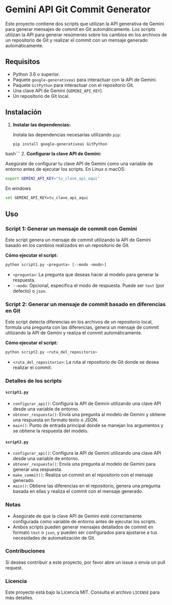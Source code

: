 # Gemini API Git Commit Generator

Este proyecto contiene dos scripts que utilizan la API generativa de Gemini para generar mensajes de commit en Git automáticamente. Los scripts utilizan la API para generar resúmenes sobre los cambios en los archivos de un repositorio de Git y realizar el commit con un mensaje generado automáticamente.

## Requisitos

- Python 3.6 o superior.
- Paquete `google-generativeai` para interactuar con la API de Gemini.
- Paquete `GitPython` para interactuar con el repositorio Git.
- Una clave API de Gemini (`GEMINI_API_KEY`).
- Un repositorio de Git local.

## Instalación

1. **Instalar las dependencias:**

   Instala las dependencias necesarias utilizando `pip`:

   ```bash
   pip install google-generativeai GitPython
  bash```
2.  **Configurar la clave API de Gemini:**

  Asegúrate de configurar tu clave API de Gemini como una variable de entorno antes de ejecutar los scripts. En Linux o macOS:

  ```bash
  export GEMINI_API_KEY="tu_clave_api_aqui"
  ```

  En windows
  ```bash
  set GEMINI_API_KEY=tu_clave_api_aqui
```
## Uso

### Script 1: Generar un mensaje de commit con Gemini

Este script genera un mensaje de commit utilizando la API de Gemini basado en los cambios realizados en un repositorio de Git.

**Cómo ejecutar el script:**

```bash
python script1.py <pregunta> [--modo <modo>]
```

*   `<pregunta>`: La pregunta que deseas hacer al modelo para generar la respuesta.
*   `--modo`: Opcional, especifica el modo de respuesta. Puede ser `text` (por defecto) o `json`.


### Script 2: Generar un mensaje de commit basado en diferencias en Git

Este script detecta diferencias en los archivos de un repositorio local, formula una pregunta con las diferencias, genera un mensaje de commit utilizando la API de Gemini y realiza el commit automáticamente.

**Cómo ejecutar el script:**

```bash
python script2.py <ruta_del_repositorio>
```

*   `<ruta_del_repositorio>`: La ruta al repositorio de Git donde se desea realizar el commit.


### Detalles de los scripts

#### `script1.py`

*   `configurar_api()`: Configura la API de Gemini utilizando una clave API desde una variable de entorno.
*   `obtener_respuesta()`: Envía una pregunta al modelo de Gemini y obtiene una respuesta en formato texto o JSON.
*   `main()`: Punto de entrada principal donde se manejan los argumentos y se obtiene la respuesta del modelo.

#### `script2.py`

*   `configurar_api()`: Configura la API de Gemini utilizando una clave API desde una variable de entorno.
*   `obtener_respuesta()`: Envía una pregunta al modelo de Gemini para generar una respuesta.
*   `make_commit()`: Realiza un commit en el repositorio con el mensaje generado.
*   `main()`: Obtiene las diferencias en el repositorio, genera una pregunta basada en ellas y realiza el commit con el mensaje generado.


### Notas

*   Asegúrate de que la clave API de Gemini esté correctamente configurada como variable de entorno antes de ejecutar los scripts.
*   Ambos scripts pueden generar mensajes detallados de commit en formato `text` o `json`, y pueden ser configurados para ajustarse a tus necesidades de automatización de Git.


### Contribuciones

Si deseas contribuir a este proyecto, por favor abre un issue o envía un pull request.


### Licencia

Este proyecto está bajo la Licencia MIT. Consulta el archivo `LICENSE` para más detalles.

  
